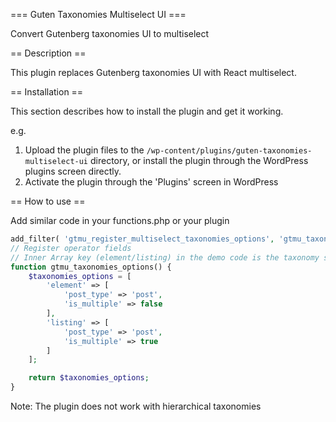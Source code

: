=== Guten Taxonomies Multiselect UI ===

Convert Gutenberg taxonomies UI to multiselect

== Description ==

This plugin replaces Gutenberg taxonomies UI with React multiselect.

== Installation ==

This section describes how to install the plugin and get it working.

e.g.

1. Upload the plugin files to the `/wp-content/plugins/guten-taxonomies-multiselect-ui` directory, or install the plugin through the WordPress plugins screen directly.
1. Activate the plugin through the 'Plugins' screen in WordPress

== How to use ==

Add similar code in your functions.php or your plugin

```php
add_filter( 'gtmu_register_multiselect_taxonomies_options', 'gtmu_taxonomies_options' );
// Register operator fields
// Inner Array key (element/listing) in the demo code is the taxonomy slug
function gtmu_taxonomies_options() {
	$taxonomies_options = [
		'element' => [
			'post_type' => 'post',
			'is_multiple' => false
		],
		'listing' => [
			'post_type' => 'post',
			'is_multiple' => true
		]
	];

	return $taxonomies_options;
}
```

Note: The plugin does not work with hierarchical taxonomies
